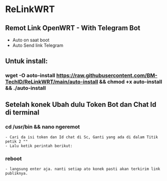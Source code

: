 # ReLinkWRT


## Remot Link OpenWRT - With Telegram Bot
  - Auto on saat boot
  - Auto Send link Telegram

## Untuk install:
### wget -O aoto-install https://raw.githubusercontent.com/BM-TechID/ReLinkWRT/main/auto-install && chmod +x auto-install && ./auto-install



## Setelah konek Ubah dulu Token Bot dan Chat Id di terminal
### cd /usr/bin && nano ngeremot
    - Cari da isi token dan Id chat di Sc, Ganti yang ada di dalam Titik petik 2 ""
    - Lalu ketik perintah berikut:
### reboot 
    - langsung enter aja. nanti setiap ato konek pasti akan terkirim link publiknya.


